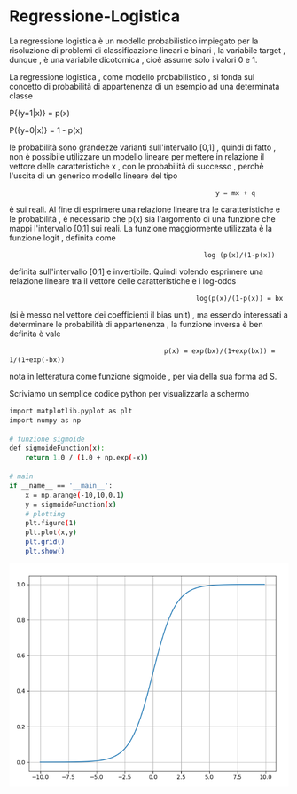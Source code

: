 # Regressione-Logistica
La regressione logistica è un modello probabilistico impiegato per la risoluzione di problemi di classificazione lineari e binari , la variabile target , dunque , è una variabile dicotomica , cioè assume solo i valori 0 e 1.

La regressione logistica , come modello probabilistico , si fonda sul concetto di probabilità di appartenenza di un esempio ad una determinata classe

P{(y=1|x)} = p(x) 

P({y=0|x)} = 1 - p(x)

le probabilità sono grandezze varianti sull'intervallo [0,1] , quindi di fatto , non è possibile utilizzare un modello lineare per mettere in relazione il vettore delle caratteristiche x , con le probabilità di successo , perchè l'uscita di un generico modello lineare del tipo

                                                        y = mx + q
                                                                    
è sui reali. Al fine di esprimere una relazione lineare tra le caratteristiche e le probabilità , è necessario che p(x) sia l'argomento di una funzione che mappi l'intervallo [0,1] sui reali. La funzione maggiormente utilizzata è la funzione logit , definita come 

                                                     log (p(x)/(1-p(x)) 
                                                   
definita sull'intervallo [0,1] e invertibile. Quindi volendo esprimere una relazione lineare tra il vettore delle caratteristiche e i log-odds 

                                                   log(p(x)/(1-p(x)) = bx
                                                   
(si è messo nel vettore dei coefficienti il bias unit) , ma essendo interessati a determinare le probabilità di appartenenza , la funzione inversa è ben definita è vale

                                           p(x) = exp(bx)/(1+exp(bx)) = 1/(1+exp(-bx))
                                           
nota in letteratura come funzione sigmoide , per via della sua forma ad S.

Scriviamo un semplice codice python per visualizzarla a schermo

```bash
import matplotlib.pyplot as plt
import numpy as np

# funzione sigmoide
def sigmoideFunction(x):
    return 1.0 / (1.0 + np.exp(-x))

# main
if __name__ == '__main__':
    x = np.arange(-10,10,0.1)
    y = sigmoideFunction(x)
    # plotting
    plt.figure(1)
    plt.plot(x,y)
    plt.grid()
    plt.show()
```
<p align='center'>
   <img src='img/sigmoide.png'>
</p>
                                                       
                                 


